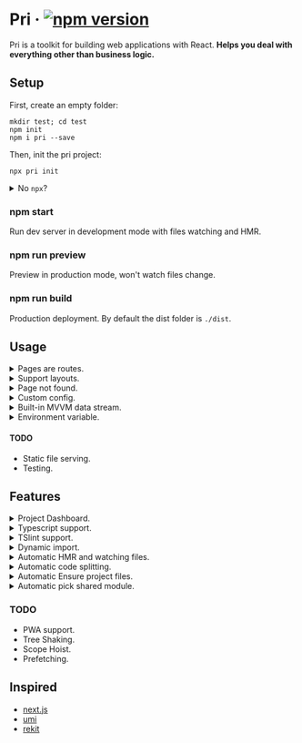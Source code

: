 # Pri &middot;  [![npm version](https://img.shields.io/npm/v/pri.svg?style=flat-square)](https://www.npmjs.com/package/pri)

Pri is a toolkit for building web applications with React. **Helps you deal with everything other than business logic.**

## Setup

First, create an empty folder:

```shell
mkdir test; cd test
npm init
npm i pri --save
```

Then, init the pri project:

```shell
npx pri init
```

<details>
  <summary>
  No <code>npx</code>?
  </summary>

  <p>

  If you haven't `npx` cli, you can copy following npm scripts into `package.json`:
  
  ```json
  "scripts": {
    "start": "pri",
    "build": "pri build",
    "preview": "pri preview"
  }
  ```

  Or, upgrade your `npm`!
  
  </p>

</details>

### npm start

Run dev server in development mode with files watching and HMR.

### npm run preview

Preview in production mode, won't watch files change.

### npm run build

Production deployment. By default the dist folder is `./dist`.

## Usage

<details>
  <summary>Pages are routes.</summary>

  <p>

  > You can also create pages by project dashboard easily!
  
  Populate `./src/pages/index.tsx` inside your project:

  ```tsx
  import * as React from "react"
  export default () => <div>Hello pri!</div>
  ```

  Then, just run `npm start`, this home page will route to `/`.

  **Routes**

  Routes will be automatically created by the file's path in `./src/pages`. For example, file `./src/pages/user/about.tsx` will be found in route `/user/about`.
  
  </p>

</details>

<details>
  <summary>Support layouts.</summary>

  <p>

  > You can also create layout by project dashboard easily!
  
  Populate `./src/layouts/index.tsx` inside your project:

  ```tsx
  import * as React from "react"

  export default (props: React.Props<any>) => (
    <div>
      <p>Layout header</p>
      {props.children}
    </div>
  )
  ```

  This file will automatically become the layout file, and `props.children` are the content of the files in `./src/pages`
  
  </p>

</details>

<details>
  <summary>Page not found.</summary>
  
  <p>

  > You can also create 404 page by project dashboard easily!

  Populate `.src/404.tsx` inside your project:

  ```typescript
  import * as React from "react"

  export default () => (
    <div>
      Page not found!
    </div>
  )
  ```

  </p>

</details>

<details>
  <summary>Custom config.</summary>
  
  <p>

  > You can also create config files by project dashboard easily!

  You can create these files to config `pri`:
  - `./src/config/config.default.ts`.
  - `./src/config/config.local.ts`, enable when exec `npm start`.
  - `./src/config/config.prod.ts`, enable when exec `npm run build`.

  `config.local.ts` and `config.prod.ts` have a higher priority than `config.default.ts`

  **Example**

  ```typescript
  // ./src/config/config.default.ts

  import { ProjectConfig } from "pri"

  export default {
    distDir: "output"
  } as ProjectConfig
  ```

  **`ProjectConfig` Details**

  ```typescript
  class IConfig {
    /**
     * Title for html <title>
     */
    public title?: string = "pri"
    /**
     * Dist dir path when running: npm run build | pri build
     */
    public distDir?: string = "dist"
    /**
     * Public url path when running: npm run build | pri build
     */
    public publicPath?: string | null = null
    /**
     * Custom env
     */
    public env?: {
      [key: string]: any
    }
  }
  ```

  </p>

</details>

<details>
  <summary>Built-in MVVM data stream.</summary>
  
  <p>

  > You can also create stores by project dashboard easily!

  Populate `./src/stores/[storeName].ts` inside your project, for example `user`:

  ```typescript
  // ./src/stores/user.ts

  import { observable, inject, Action } from "dob"

  @observable
  export class UserStore {
    public testValue = 1
  }

  export class UserAction {
    @inject(UserStore) userStore: UserStore

    @Action
    public async test() {
      this.userStore.testValue++
    }
  }
  ```

  Then, **all pages are automatically injected into all stores**, and automatically create type helper file in `./src/helper.ts`.

  All you should do is call or use this store on pages:

  ```tsx
  // ./src/pages/index.tsx

  // Only for type support. You can delete next line, if you are using js.
  import { stores } from "../helper"

  import * as React from "react"

  export default class Page extends React.PureComponent<typeof stores, any> {
    public render() {
      return (
        <div onClick={this.props.UserAction.test}>
          {this.props.UserStore.testValue}
        </div>
      )
    }
  }
  ```

  </p>

</details>

<details>
  <summary>Environment variable.</summary>
  
  <p>

  You can use environment variable from `pri`:

  ```typescript
  // ./src/pages/index.tsx

  import { env } from "pri"

  if (env.isLocal) {
    console.log("I'm running in local now!")
  }

  if (env.isProd) {
    console.log("I'm running in production now!")
  }

  console.log("Custom env", env.get("theme"))
  ```

  `Pri` has some built-in env, like `isLocal` and `isProd`, and you can set your own custom env variable in config files, and get them by using `env.get()`.

  ```typescript
  // ./src/config/config.default.ts

  import { ProjectConfig } from "pri"

  export default {
    env: {
      theme: "One Dark"
    }
  } as ProjectConfig
  ```

  - After running `npm start`, `env.get()` will get from the map merged by `config.local.ts` and `config.default.ts`
  - After running `npm run build`, `env.get()` will get from the map merged by `config.prod.ts` and `config.default.ts`

  </p>

</details>

#### TODO

- Static file serving.
- Testing.

## Features

<details>
  <summary>Project Dashboard.</summary>
  
  <p>

  <img src="https://img.alicdn.com/tfs/TB19jNdaDtYBeNjy1XdXXXXyVXa-1437-802.png" width=600 />

  As you see, when execute `npm start`, a dashboard appears on the right by iframe.

  It can manage and analyze your project code. You can use it to view all the routes of the current project, jumping page, create new pages or stores.

  > More still in continuous development!

  </p>

</details>

<details>
  <summary>Typescript support.</summary>
  
  <p>

  `Pri` is written by typescript, so it's easy to use in typescript.

  </p>

</details>

<details>
  <summary>TSlint support.</summary>
  
  <p>

  After the `pri` is installed, the tslint will take effect automatically.

  </p>

</details>

<details>
  <summary>Dynamic import.</summary>
  
  <p>

  **Dynamic package**

  ```typescript
  async function mergeObject(source: object, target: object) {
    const _ = await import("lodash")
    return _.mergeDeep(source, target)
  }
  ```

  **Dynamic component**

  ```typescript
  import { Loadable } from "pri"

  const SomePage = Loadable({
    loader: () => import("../components/some-page"),
    loading: () => <div>loading..</div>
  })

  function renderDynamicPage() {
    return <SomePage />
  }
  ```

  See more in [react-loadable](https://github.com/thejameskyle/react-loadable).

  </p>

</details>

<details>
  <summary>Automatic HMR and watching files.</summary>
  
  <p>

  After run `npm start`, the develop server support HMR.

  And when you add or delete any files in `src/pages` or `src/layouts`, new routes will automatically create, you don't need to restart the command.

  </p>

</details>

<details>
  <summary>Automatic code splitting.</summary>
  
  <p>

  > As long as there are two or more files under `pages`, will automatically use code splitting.
  
  We will automatically generate the following routing in `.temp` folder:

  ```typescript
  const srcPagesIndex = Loadable({
    loader: () => import("..."),
    loading: () => null
  })

  const srcPagesOther = Loadable({
    loader: () => import("..."),
    loading: () => null
  })
  ```

  </p>

</details>

<details>
  <summary>Automatic Ensure project files.</summary>
  
  <p>
  
  After any of this three commands are executed: `npm start|build|preview` or `npx pri init`, will create following files automatically:

  **.gitignore**

  Ensure that `.gitignore` has some basic rules: `node_modules` `dist` and so on.

  **tsconfig.json**

  Ensure that typescript working.

  **tslint.json**

  Ensure uniform code inspection rules.

  **.babelrc**

  Everyone likes `babel`.

  **package.json**

  Ensure `package.json` has these npm scripts: `npm start|build|preview`.

  **.vscode**

  Ensure that developers have a unified editor experience.
  
  </p>

</details>

<details>
  <summary>Automatic pick shared module.</summary>
  
  <p>

  **Isolated dependence**

  If `jquery` and `lodash` are either dependent by each files like following code:

  ```typescript
  // src/pages/foo.tsx
  import * as $ from "jquery"

  // src/pages/bar.tsx
  import * as _ from "lodash"
  ```

  `JQuery` will be packaged into the `foo.tsx`, and `lodash` will be packaged into the `bar.tsx`.

  **Shared dependence**

  If `jquery` is both dependent by each files like following code:

  ```typescript
  // src/pages/foo.tsx
  import * as $ from "jquery"

  // src/pages/bar.tsx
  import * as $ from "jquery"
  ```

  Neither `foo.tsx` nor `bar.tsx` will package `jquery`, instand, `jquery` will be packaged into main entry file.

  </p>

</details>

### TODO

- PWA support.
- Tree Shaking.
- Scope Hoist.
- Prefetching.

## Inspired

- [next.js](https://github.com/zeit/next.js)
- [umi](https://github.com/umijs/umi)
- [rekit](https://github.com/supnate/rekit)